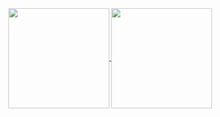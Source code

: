 <!--### Hi there 👋


**cassianodesouza/cassianodesouza** is a ✨ _special_ ✨ repository because its `README.md` (this file) appears on your GitHub profile.

Here are some ideas to get you started:

- 🔭 I’m currently working on ...
- 🌱 I’m currently learning ...
- 👯 I’m looking to collaborate on ...
- 🤔 I’m looking for help with ...
- 💬 Ask me about ...
- 📫 How to reach me: ...
- 😄 Pronouns: ...
- ⚡ Fun fact: ...
-->

 
<div>
  <a href="https://github.com/cassianodesouza">
  <img height=200 align="center" src="https://github-readme-stats.vercel.app/api?username=CassianoDeSouza" />
</a>
<a href="https://github.com/cassianodesouza/convoychat">
   <img height=200 align="center" src="https://github-readme-stats.vercel.app/api/top-langs?username=cassianodesouza&layout=compact&langs_count=8&card_width=180" />
 </a>
</div>

